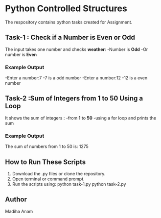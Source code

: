 # Python Controlled Structures
The respository contains python tasks created for Assignment.
## Task-1 : Check if a Number is Even or Odd
The input takes one number and checks **weather**:
-Number is **Odd** 
-Or number is **Even** 
### Example Output
-Enter a number:7
-7 is a odd number
-Enter a number:12
-12 is a even number
## Task-2 :Sum of Integers from 1 to 50 Using a Loop
It shows the sum of integers :
-from **1** to **50**
-using a for loop and prints the sum 
### Example Output
The sum of numbers from 1 to 50 is: 1275
## How to Run These Scripts
1. Download the .py files or clone the repository.
2. Open terminal or command prompt.
3. Run the scripts using:
python task-1.py
python task-2.py
## Author
Madiha Anam

